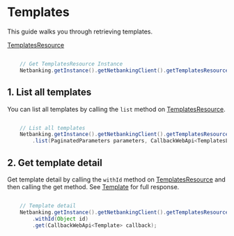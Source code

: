 # Templates

This guide walks you through retrieving templates.

[TemplatesResource](../netbanking/src/main/java/cz/csas/netbanking/templates/TemplatesResource.java)

```java

    // Get TemplatesResource Instance
    Netbanking.getInstance().getNetbankingClient().getTemplatesResource()...

```

## 1. List all templates

You can list all templates by calling the `list` method on [TemplatesResource](../netbanking/src/main/java/cz/csas/netbanking/templates/TemplatesResource.java).

```java

    // List all templates
    Netbanking.getInstance().getNetbankingClient().getTemplatesResource()
        .list(PaginatedParameters parameters, CallbackWebApi<TemplatesListResponse> callback);

```

## 2. Get template detail

Get template detail by calling the `withId` method on [TemplatesResource](../netbanking/src/main/java/cz/csas/netbanking/templates/TemplatesResource.java) and then calling the get method. See [Template](../netbanking/src/main/java/cz/csas/netbanking/templates/Template.java) for full response.

```java

    // Template detail
    Netbanking.getInstance().getNetbankingClient().getTemplatesResource()
        .withId(Object id)
        .get(CallbackWebApi<Template> callback);

```
